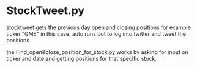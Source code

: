 # StockTweet.py

stocktweet gets the previous day open and closing positions for example ticker "GME" in this case. 
auto runs bot to log into twitter and tweet the positions

the Find_open&close_position_for_stock.py works by asking for input on ticker and date and getting positions for that specific stock.
